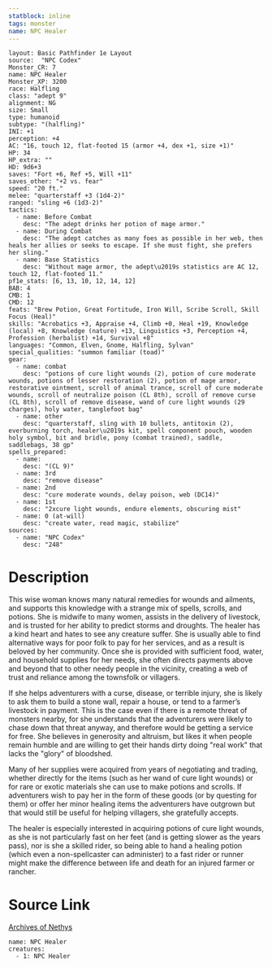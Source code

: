 ```yaml
---
statblock: inline
tags: monster
name: NPC Healer
---
```

```statblock
layout: Basic Pathfinder 1e Layout
source:  "NPC Codex"
Monster_CR: 7
name: NPC Healer
Monster_XP: 3200
race: Halfling
class: "adept 9"
alignment: NG
size: Small
type: humanoid
subtype: "(halfling)"
INI: +1
perception: +4
AC: "16, touch 12, flat-footed 15 (armor +4, dex +1, size +1)"
HP: 34
HP_extra: ""
HD: 9d6+3
saves: "Fort +6, Ref +5, Will +11"
saves_other: "+2 vs. fear"
speed: "20 ft."
melee: "quarterstaff +3 (1d4-2)"
ranged: "sling +6 (1d3-2)"
tactics:
  - name: Before Combat
    desc: "The adept drinks her potion of mage armor."
  - name: During Combat
    desc: "The adept catches as many foes as possible in her web, then heals her allies or seeks to escape. If she must fight, she prefers her sling."
  - name: Base Statistics
    desc: "Without mage armor, the adept\u2019s statistics are AC 12, touch 12, flat-footed 11."
pf1e_stats: [6, 13, 10, 12, 14, 12]
BAB: 4
CMB: 1
CMD: 12
feats: "Brew Potion, Great Fortitude, Iron Will, Scribe Scroll, Skill Focus (Heal)"
skills: "Acrobatics +3, Appraise +4, Climb +0, Heal +19, Knowledge (local) +8, Knowledge (nature) +13, Linguistics +3, Perception +4, Profession (herbalist) +14, Survival +8"
languages: "Common, Elven, Gnome, Halfling, Sylvan"
special_qualities: "summon familiar (toad)"
gear:
  - name: combat
    desc: "potions of cure light wounds (2), potion of cure moderate wounds, potions of lesser restoration (2), potion of mage armor, restorative ointment, scroll of animal trance, scroll of cure moderate wounds, scroll of neutralize poison (CL 8th), scroll of remove curse (CL 8th), scroll of remove disease, wand of cure light wounds (29 charges), holy water, tanglefoot bag"
  - name: other
    desc: "quarterstaff, sling with 10 bullets, antitoxin (2), everburning torch, healer\u2019s kit, spell component pouch, wooden holy symbol, bit and bridle, pony (combat trained), saddle, saddlebags, 38 gp"
spells_prepared:
  - name:
    desc: "(CL 9)"
  - name: 3rd
    desc: "remove disease"
  - name: 2nd
    desc: "cure moderate wounds, delay poison, web (DC14)"
  - name: 1st
    desc: "2xcure light wounds, endure elements, obscuring mist"
  - name: 0 (at-will)
    desc: "create water, read magic, stabilize"
sources:
  - name: "NPC Codex"
    desc: "248"
```
# Description
This wise woman knows many natural remedies for wounds and ailments, and supports this knowledge with a strange mix of spells, scrolls, and potions. She is midwife to many women, assists in the delivery of livestock, and is trusted for her ability to predict storms and droughts. The healer has a kind heart and hates to see any creature suffer. She is usually able to find alternative ways for poor folk to pay for her services, and as a result is beloved by her community. Once she is provided with sufficient food, water, and household supplies for her needs, she often directs payments above and beyond that to other needy people in the vicinity, creating a web of trust and reliance among the townsfolk or villagers.

If she helps adventurers with a curse, disease, or terrible injury, she is likely to ask them to build a stone wall, repair a house, or tend to a farmer’s livestock in payment. This is the case even if there is a remote threat of monsters nearby, for she understands that the adventurers were likely to chase down that threat anyway, and therefore would be getting a service for free. She believes in generosity and altruism, but likes it when people remain humble and are willing to get their hands dirty doing "real work" that lacks the "glory" of bloodshed.

Many of her supplies were acquired from years of negotiating and trading, whether directly for the items (such as her wand of cure light wounds) or for rare or exotic materials she can use to make potions and scrolls. If adventurers wish to pay her in the form of these goods (or by questing for them) or offer her minor healing items the adventurers have outgrown but that would still be useful for helping villagers, she gratefully accepts.

The healer is especially interested in acquiring potions of cure light wounds, as she is not particularly fast on her feet (and is getting slower as the years pass), nor is she a skilled rider, so being able to hand a healing potion (which even a non-spellcaster can administer) to a fast rider or runner might make the difference between life and death for an injured farmer or rancher.
# Source Link
[Archives of Nethys](https://aonprd.com/NPCDisplay.aspx?ItemName=Healer)
```encounter-table
name: NPC Healer
creatures:
  - 1: NPC Healer
```
